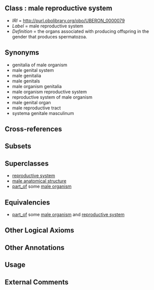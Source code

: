 
## Class : male reproductive system

 * *IRI* = http://purl.obolibrary.org/obo/UBERON_0000079
 * *Label* = male reproductive system
 * *Definition* = the organs associated with producing offspring in the gender that produces spermatozoa.

## Synonyms

 * genitalia of male organism
 * male genital system
 * male genitalia
 * male genitals
 * male organism genitalia
 * male organism reproductive system
 * reproductive system of male organism
 * male genital organ
 * male reproductive tract
 * systema genitale masculinum

## Cross-references


## Subsets


## Superclasses

 * [reproductive system](../../UBERON/90/UBERON_0000990.md)
 * [male anatomical structure](../../UBERON/03/UBERON_0014403.md)
 * [part_of](../../BFO/50/BFO_0000050.md) some [male organism](../../UBERON/01/UBERON_0003101.md)

## Equivalencies

 * [part_of](../../BFO/50/BFO_0000050.md) some [male organism](../../UBERON/01/UBERON_0003101.md) and [reproductive system](../../UBERON/90/UBERON_0000990.md)

## Other Logical Axioms


## Other Annotations


## Usage


## External Comments

